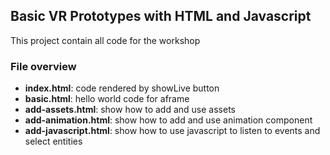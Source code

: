 ## Basic VR Prototypes with HTML and Javascript
 
This project contain all code for the workshop

### File overview
- <b>index.html</b>: code rendered by showLive button
- <b>basic.html</b>: hello world code for aframe
- <b>add-assets.html</b>: show how to add and use assets 
- <b>add-animation.html</b>: show how to add and use animation component
- <b>add-javascript.html</b>: show how to use javascript to listen to events        and  select entities 